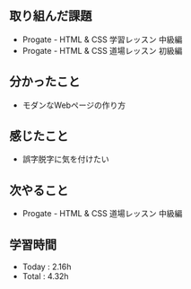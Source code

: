 ## 取り組んだ課題
- Progate - HTML & CSS 学習レッスン 中級編
- Progate - HTML & CSS 道場レッスン 初級編
## 分かったこと
- モダンなWebページの作り方
## 感じたこと
- 誤字脱字に気を付けたい
## 次やること
- Progate - HTML & CSS 道場レッスン 中級編
## 学習時間
- Today : 2.16h
- Total : 4.32h